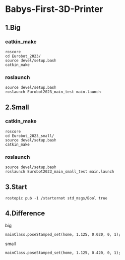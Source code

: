 # Babys-First-3D-Printer

## 1.Big

### catkin_make
    roscore
    cd Eurobot_2023/
    source devel/setup.bash
    catkin_make
    
### roslaunch
    source devel/setup.bash
    roslaunch Eurobot2023_main_test main.launch
    
## 2.Small

### catkin_make
    roscore
    cd Eurobot_2023_small/
    source devel/setup.bash
    catkin_make
    
### roslaunch
    source devel/setup.bash
    roslaunch Eurobot2023_main_small_test main.launch

## 3.Start
    rostopic pub -1 /startornot std_msgs/Bool true
    
## 4.Difference

big

    mainClass.poseStamped_set(home, 1.125, 0.020, 0, 1);
     
small

    mainClass.poseStamped_set(home, 1.125, 0.420, 0, 1);
